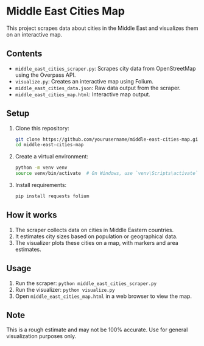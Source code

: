 # Middle East Cities Map

This project scrapes data about cities in the Middle East and visualizes them on an interactive map.

## Contents

- `middle_east_cities_scraper.py`: Scrapes city data from OpenStreetMap using the Overpass API.
- `visualize.py`: Creates an interactive map using Folium.
- `middle_east_cities_data.json`: Raw data output from the scraper.
- `middle_east_cities_map.html`: Interactive map output.

## Setup

1. Clone this repository:

   ``` bash
   git clone https://github.com/yourusername/middle-east-cities-map.git
   cd middle-east-cities-map
   ```

2. Create a virtual environment:

   ``` bash
   python -m venv venv
   source venv/bin/activate  # On Windows, use `venv\Scripts\activate`
   ```

3. Install requirements:

   ``` bash
   pip install requests folium
   ```

## How it works

1. The scraper collects data on cities in Middle Eastern countries.
2. It estimates city sizes based on population or geographical data.
3. The visualizer plots these cities on a map, with markers and area estimates.

## Usage

1. Run the scraper: `python middle_east_cities_scraper.py`
2. Run the visualizer: `python visualize.py`
3. Open `middle_east_cities_map.html` in a web browser to view the map.

## Note

This is a rough estimate and may not be 100% accurate. Use for general visualization purposes only.
